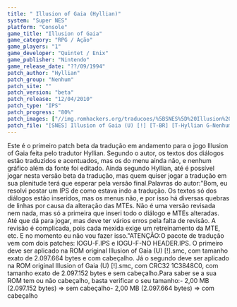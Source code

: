 ```yaml
---
title: " Illusion of Gaia (Hyllian)"
system: "Super NES"
platform: "Console"
game_title: "Illusion of Gaia"
game_category: "RPG / Ação"
game_players: "1"
game_developer: "Quintet / Enix"
game_publisher: "Nintendo"
game_release_date: "??/09/1994"
patch_author: "Hyllian"
patch_group: "Nenhum"
patch_site: ""
patch_version: "beta"
patch_release: "12/04/2010"
patch_type: "IPS"
patch_progress: "80%"
patch_images: ["//img.romhackers.org/traducoes/%5BSNES%5D%20Illusion%20of%20Gaia%20-%20Hyllian%20-%201.png","//img.romhackers.org/traducoes/%5BSNES%5D%20Illusion%20of%20Gaia%20-%20Hyllian%20-%202.png","//img.romhackers.org/traducoes/%5BSNES%5D%20Illusion%20of%20Gaia%20-%20Hyllian%20-%203.png"]
patch_file: "[SNES] Illusion of Gaia (U) [!] [T-BR] [T-Hyllian G-Nenhum] [V-beta P-80% A-2010].zip"
---
```

Este é o primeiro patch beta da tradução em andamento para o jogo Illusion of Gaia feita pelo tradutor Hyllian. Segundo o autor, os textos dos diálogos estão traduzidos e acentuados, mas os do menu ainda não, e nenhum gráfico além da fonte foi editado. Ainda segundo Hyllian, até é possível jogar nesta versão beta da tradução, mas quem quiser jogar a tradução em sua plenitude terá que esperar pela versão final.Palavras do autor:"Bom, eu resolvi postar um IPS de como estava indo a tradução. Os textos só dos diálogos estão inseridos, mas os menus não, e por isso há diversas quebras de linhas por causa da alteração das MTEs. Não é uma versão revisada nem nada, mas só a primeira que inseri todo o diálogo e MTEs alteradas. Até que dá para jogar, mas deve ter vários erros pela falta de revisão. A revisão é complicada, pois cada mexida exige um retreinamento da MTE, etc. E no momento eu não vou fazer isso."ATENÇÃO:O pacote de tradução vem com dois patches: IOGU-F.IPS e IOGU-F-NO HEADER.IPS. O primeiro deve ser aplicado na ROM original Illusion of Gaia (U) [!].smc, com tamanho exato de 2.097.664 bytes e com cabeçalho. Já o segundo deve ser aplicado na ROM original Illusion of Gaia (U) [!].smc, com CRC32 1C3848C0, com tamanho exato de 2.097.152 bytes e sem cabeçalho.Para saber se a sua ROM tem ou não cabeçalho, basta verificar o seu tamanho:- 2,00 MB (2.097.152 bytes) => sem cabeçalho- 2,00 MB (2.097.664 bytes) => com cabeçalho